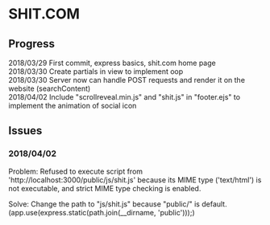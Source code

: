 # SHIT.COM

## Progress <br />
2018/03/29 First commit, express basics, shit.com home page<br>
2018/03/30 Create partials in view to implement oop <br>
2018/03/30 Server now can handle POST requests and render it on the website (searchContent)<br>
2018/04/02 Include "scrollreveal.min.js" and "shit.js" in "footer.ejs" to implement the animation of social icon <br>

## Issues <br />

### 2018/04/02 

Problem: Refused to execute script from 'http://localhost:3000/public/js/shit.js' because its MIME type ('text/html') is not executable, and strict MIME type checking is enabled. <br>

Solve: Change the path to "js/shit.js" because "public/" is default. <br>
(app.use(express.static(path.join(__dirname, 'public')));) <br>
